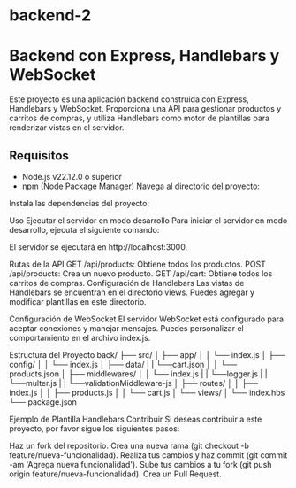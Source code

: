 # backend-2
# Backend con Express, Handlebars y WebSocket

Este proyecto es una aplicación backend construida con Express, Handlebars y WebSocket. Proporciona una API para gestionar productos y carritos de compras, y utiliza Handlebars como motor de plantillas para renderizar vistas en el servidor.

## Requisitos

- Node.js v22.12.0 o superior
- npm (Node Package Manager)
Navega al directorio del proyecto:

Instala las dependencias del proyecto:

Uso
Ejecutar el servidor en modo desarrollo
Para iniciar el servidor en modo desarrollo, ejecuta el siguiente comando:

El servidor se ejecutará en http://localhost:3000.

Rutas de la API
GET /api/products: Obtiene todos los productos.
POST /api/products: Crea un nuevo producto.
GET /api/cart: Obtiene todos los carritos de compras.
Configuración de Handlebars
Las vistas de Handlebars se encuentran en el directorio views. Puedes agregar y modificar plantillas en este directorio.

Configuración de WebSocket
El servidor WebSocket está configurado para aceptar conexiones y manejar mensajes. Puedes personalizar el comportamiento en el archivo index.js.

Estructura del Proyecto
back/
├── src/
│   ├── app/
│   │   └── index.js
│   ├── config/
│   │   └── index.js
│   ├── data/
|   |   └──cart.json
│   │   └── products.json
│   ├── middlewares/
│   │   └── index.js
|   |   └──logger.js
|   |   └──multer.js
|   |   └──validationMiddleware-js
│   ├── routes/
│   │   ├── index.js
│   │   ├── products.js
│   │   └── cart.js
│   └── views/
│       └── index.hbs
└── package.json


Ejemplo de Plantilla Handlebars
Contribuir
Si deseas contribuir a este proyecto, por favor sigue los siguientes pasos:

Haz un fork del repositorio.
Crea una nueva rama (git checkout -b feature/nueva-funcionalidad).
Realiza tus cambios y haz commit (git commit -am 'Agrega nueva funcionalidad').
Sube tus cambios a tu fork (git push origin feature/nueva-funcionalidad).
Crea un Pull Request.